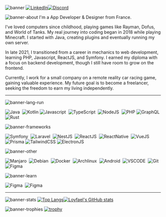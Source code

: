 ![banner](https://github.com/user-attachments/assets/d90cb749-aa38-4551-885e-e8c190c2b775)
[![LinkedIn](https://img.shields.io/badge/linkedin-%230077B5.svg?style=for-the-badge&logo=linkedin&logoColor=white)](https://www.linkedin.com/in/lo%C3%AFs-dupasquier-a242591a1/)[![Discord](https://img.shields.io/badge/Discord-%235865F2.svg?style=for-the-badge&logo=discord&logoColor=white)](https://discord.gg/6Cdv9E3b7W)

![banner-about](https://github.com/user-attachments/assets/ce9dbd5c-6162-4af4-abd2-311c1d62f8d9)
I'm a App Developer & Designer from France.

I've loved computers since childhood, playing games like Rayman, Dofus, and World of Tanks. My real journey into coding began in 2018 while playing Minecraft. I started with Java, creating plugins and eventually running my own server.

In late 2021, I transitioned from a career in mechanics to web development, learning PHP, Javascript, ReactJS, and Symfony. I earned my diploma with a focus on backend development, though I still have room to grow on the frontend.

Currently, I work for a small company on a remote reality car racing game, gaining valuable experience. My future goal is to become a freelancer, seeking the freedom to earn my living independently.

---
![banner-lang-run](https://github.com/user-attachments/assets/0a020f21-c88d-4f98-83dd-46bda6f8a0c0)
<p>
<img src="https://ziadoua.github.io/m3-Markdown-Badges/badges/Java/java1.svg" title="Java" alt="Java"/>&nbsp;
<img src="https://ziadoua.github.io/m3-Markdown-Badges/badges/Kotlin/kotlin1.svg" **alt="Kotlin" title="Kotlin"/>
<img src="https://ziadoua.github.io/m3-Markdown-Badges/badges/Javascript/javascript2.svg" title="Javascript" alt="Javascript"/>&nbsp;
<img src="https://ziadoua.github.io/m3-Markdown-Badges/badges/TypeScript/typescript1.svg" title="TypeScript" alt="TypeScript"/>&nbsp;
<img src="https://ziadoua.github.io/m3-Markdown-Badges/badges/NodeJS/nodejs2.svg" title="NodeJS" alt="NodeJS"/>&nbsp;
<img src="https://ziadoua.github.io/m3-Markdown-Badges/badges/PHP/php2.svg" **alt="PHP" title="PHP"/>
<!-- <img src="https://ziadoua.github.io/m3-Markdown-Badges/badges/CSharp/csharp1.svg" title="CSharp" alt="CSharp"/>&nbsp; -->
<img src="https://ziadoua.github.io/m3-Markdown-Badges/badges/GraphQL/graphql1.svg" **alt="GraphQL" title="GraphQL"/>
<img src="https://ziadoua.github.io/m3-Markdown-Badges/badges/Rust/rust2.svg" title="Rust" alt="Rust"/>&nbsp;
<br>
<!-- <img src="" title="" alt=""/>&nbsp; -->
</p>

![banner-frameworks](https://github.com/user-attachments/assets/9aa17156-b82c-4e29-a470-632c08c2fa6d)
<p>
<img src="https://ziadoua.github.io/m3-Markdown-Badges/badges/Symfony/symfony1.svg" title="Symfony" alt="Symfony"/>&nbsp;
<img src="https://ziadoua.github.io/m3-Markdown-Badges/badges/Laravel/laravel2.svg" title="Laravel" alt="Laravel"/>&nbsp;
<img src="https://ziadoua.github.io/m3-Markdown-Badges/badges/NestJS/nestjs1.svg" title="NestJS" alt="NestJS"/>&nbsp;
<img src="https://ziadoua.github.io/m3-Markdown-Badges/badges/React/react2.svg" title="ReactJS" alt="ReactJS"/>&nbsp;
<img src="https://ziadoua.github.io/m3-Markdown-Badges/badges/ReactNative/reactnative2.svg" title="ReactNative" alt="ReactNative"/>&nbsp;
<img src="https://ziadoua.github.io/m3-Markdown-Badges/badges/Vue/vue1.svg" title="VueJS" alt="VueJS"/>&nbsp;
<img src="https://ziadoua.github.io/m3-Markdown-Badges/badges/Prisma/prisma1.svg" **alt="Prisma" title="Prisma"/>
<img src="https://ziadoua.github.io/m3-Markdown-Badges/badges/TailwindCSS/tailwindcss2.svg" **alt="TailwindCSS" title="TailwindCSS"/>
<img src="https://ziadoua.github.io/m3-Markdown-Badges/badges/Electron/electron2.svg" title="ElectronJS" alt="ElectronJS"/>&nbsp;
<br>
<!-- <img src="" title="" alt=""/>&nbsp; -->
</p>

![banner-other](https://github.com/user-attachments/assets/96e5c26e-008a-4b5f-8c9e-070c62ddaf9d)
<p>
<img src="https://ziadoua.github.io/m3-Markdown-Badges/badges/Manjaro/manjaro1.svg" title="Manjaro" alt="Manjaro"/>&nbsp;
<img src="https://ziadoua.github.io/m3-Markdown-Badges/badges/Debian/debian1.svg" title="Debian" alt="Debian"/>&nbsp;
<img src="https://ziadoua.github.io/m3-Markdown-Badges/badges/Docker/docker1.svg" title="Docker" alt="Docker"/>&nbsp;
<img src="https://ziadoua.github.io/m3-Markdown-Badges/badges/Arch/arch2.svg" title="Archlinux" alt="Archlinux"/>&nbsp;
<img src="https://ziadoua.github.io/m3-Markdown-Badges/badges/Android/android2.svg" title="Android" alt="Android"/>&nbsp;
<img src="https://ziadoua.github.io/m3-Markdown-Badges/badges/VisualStudioCode/visualstudiocode1.svg" title="Visual Studio Code" alt="VSCODE"/>&nbsp;
<img src="https://ziadoua.github.io/m3-Markdown-Badges/badges/Git/git2.svg" title="Git" alt="Git"/>&nbsp;
<img src="https://ziadoua.github.io/m3-Markdown-Badges/badges/Figma/figma2.svg" title="Figma" alt="Figma"/>&nbsp;
<br>
<!-- <img src="" title="" alt=""/>&nbsp; -->
</p>

![banner-learn](https://github.com/user-attachments/assets/543d56fd-0c41-497d-8592-54f1cff68e43)
<p>
<img src="https://ziadoua.github.io/m3-Markdown-Badges/badges/Go/go1.svg" title="Figma" alt="Figma"/>&nbsp;
<img src="https://ziadoua.github.io/m3-Markdown-Badges/badges/Angular/angular1.svg" title="Figma" alt="Figma"/>&nbsp;
<br>
<!-- <img src="" title="" alt=""/>&nbsp; -->
</p>

---

![banner-stats](https://github.com/user-attachments/assets/7eb4c60f-4689-44c4-8a99-0ad2bf88346f)
[![Top Langs](https://github-readme-stats.vercel.app/api/top-langs/?username=loisdps&theme=nightowl)](https://github.com/anuraghazra/github-readme-stats)[![Loyfael's GitHub stats](https://github-readme-stats.vercel.app/api?username=loisdps&show_icons=true&theme=nightowl)](https://github.com/anuraghazra/github-readme-stats)

![banner-trophies](https://github.com/user-attachments/assets/3f4eb1eb-4eb3-48a7-b05a-6451607b7474)
[![trophy](https://github-profile-trophy.vercel.app/?username=loisdps&theme=chalk&no-frame=true&column=3)](https://github.com/ryo-ma/github-profile-trophy)
